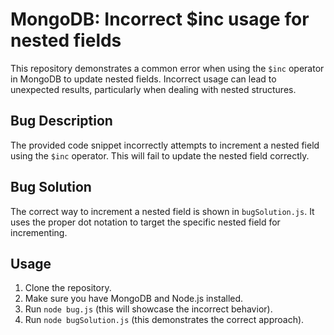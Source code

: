 # MongoDB: Incorrect $inc usage for nested fields
This repository demonstrates a common error when using the `$inc` operator in MongoDB to update nested fields. Incorrect usage can lead to unexpected results, particularly when dealing with nested structures.

## Bug Description
The provided code snippet incorrectly attempts to increment a nested field using the `$inc` operator.  This will fail to update the nested field correctly. 

## Bug Solution
The correct way to increment a nested field is shown in `bugSolution.js`.  It uses the proper dot notation to target the specific nested field for incrementing.

## Usage
1. Clone the repository.
2. Make sure you have MongoDB and Node.js installed.
3. Run `node bug.js` (this will showcase the incorrect behavior).
4. Run `node bugSolution.js` (this demonstrates the correct approach).
